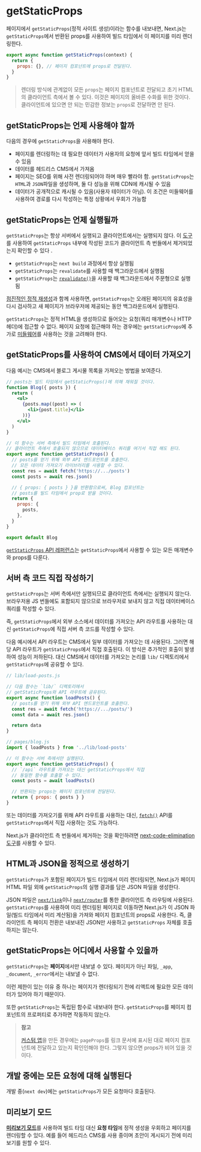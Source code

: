 # getStaticProps

페이지에서 `getStaticProps`(정적 사이트 생성)이라는 함수를 내보내면, Next.js는 `getStaticProps`에서 반환된 props를 사용하여 빌드 타임에서 이 페이지를 미리 렌더링한다.

```jsx
export async function getStaticProps(context) {
  return {
    props: {}, // 페이지 컴포넌트에 props로 전달된다.
  }
}
```

> 렌더링 방식에 관계없이 모든 `props`는 페이지 컴포넌트로 전달되고 초기 HTML의 클라이언트 측에서 볼 수 있다. 이것은 페이지의 올바른 수화를 위한 것이다. 클라이언트에 있으면 안 되는 민감한 정보는 `props`로 전달하면 안 된다.

## getStaticProps는 언제 사용해야 할까

다음의 경우에 `getStaticProps`을 사용해야 한다.

- 페이지를 렌더링하는 데 필요한 데이터가 사용자의 요청에 앞서 빌드 타임에서 얻을 수 있음
- 데이터를 헤드리스 CMS에서 가져옴
- 페이지는 SEO를 위해 사전 렌더링되어야 하며 매우 빨라야 함. `getStaticProps`는 `HTML`과 `JSON`파일을 생성하며, 둘 다 성능을 위해 CDN에 캐시될 수 있음
- 데이터가 공개적으로 캐시될 수 있음(사용자 테이터가 아님). 이 조건은 미들웨어를 사용하여 경로를 다시 작성하는 특정 상황에서 우회가 가능함

## getStaticProps는 언제 실행될까

`getStaticProps`는 항상 서버에서 실행되고 클라이언트에서는 실행되지 않다. 이 [도구](https://next-code-elimination.vercel.app/)를 사용하여 `getStaticProps` 내부에 작성된 코드가 클라이언트 측 번들에서 제거되었는지 확인할 수 있다 .

- `getStaticProps`는 `next build` 과정에서 항상 실행됨
- `getStaticProps`는 `revalidate`를 사용할 때 백그라운드에서 실행됨
- `getStaticProps`는 [`revalidate()`](https://nextjs.org/docs/basic-features/data-fetching/incremental-static-regeneration#on-demand-revalidation)을 사용할 때 백그라운드에서 주문형으로 실행됨

[점진적인 정적 재생성](https://nextjs.org/docs/basic-features/data-fetching/incremental-static-regeneration)과 함께 사용하면, `getStaticProps`는 오래된 페이지의 유효성을 다시 검사하고 새 페이지가 브라우저에 제공되는 동안 백그라운드에서 실행된다.

`getStaticProps`는 정적 HTML을 생성하므로 들어오는 요청(쿼리 매개변수나 HTTP 헤더)에 접근할 수 없다. 페이지 요청에 접근해야 하는 경우에는 `getStaticProps`에 추가로 [미들웨어](https://nextjs.org/docs/advanced-features/middleware)를 사용하는 것을 고려해야 한다.

## getStaticProps를 사용하여 CMS에서 데이터 가져오기

다음 예시는 CMS에서 블로그 게시물 목록을 가져오는 방법을 보여준다.

```jsx
// posts는 빌드 타임에서 getStaticProps()에 의해 채워질 것이다.
function Blog({ posts }) {
  return (
    <ul>
      {posts.map((post) => (
        <li>{post.title}</li>
      ))}
    </ul>
  )
}

// 이 함수는 서버 측에서 빌드 타임에서 호출된다.
// 클라이언트 측에서 호출되지 않으므로 데이터베이스 쿼리를 여기서 직접 해도 된다.
export async function getStaticProps() {
  // posts를 얻기 위해 외부 API 엔드포인트를 호출한다.
  // 모든 데이터 가져오기 라이브러리를 사용할 수 있다.
  const res = await fetch('https://.../posts')
  const posts = await res.json()

  // { props: { posts } }을 반환함으로써, Blog 컴포넌트는
  // posts를 빌드 타임에서 prop로 받을 것이다.
  return {
    props: {
      posts,
    },
  }
}

export default Blog
```

[`getStaticProps` API 레퍼런스](https://nextjs.org/docs/api-reference/data-fetching/get-static-props)는 `getStaticProps`에서 사용할 수 있는 모든 매개변수와 props를 다룬다.

## 서버 측 코드 직접 작성하기

`getStaticProps`는 서버 측에서만 실행되므로 클라이언트 측에서는 실행되지 않는다. 브라우저용 JS 번들에도 포함되지 않으므로 브라우저로 보내지 않고 직접 데이터베이스 쿼리를 작성할 수 있다.

즉, `getStaticProps`에서 외부 소스에서 데이터를 가져오는 API 라우트를 사용하는 대신 `getStaticProps`에 직접 서버 측 코드를 작성할 수 있다.

다음 예시에서 API 라우트는 CMS에서 일부 데이터를 가져오는 데 사용된다. 그러면 해당 API 라우트가 `getStaticProps`에서 직접 호출된다. 이 방식은 추가적인 호출이 발생하여 성능이 저하된다. 대신 CMS에서 데이터를 가져오는 논리를 `lib/` 디렉토리에서 `getStaticProps`에 공유할 수 있다.

```jsx
// lib/load-posts.js

// 다음 함수는 `lib/` 디렉토리에서 
// getStaticProps와 API 라우트에 공유된다.
export async function loadPosts() {
  // posts를 얻기 위해 외부 API 엔드포인트를 호출한다.
  const res = await fetch('https://.../posts/')
  const data = await res.json()

  return data
}

// pages/blog.js
import { loadPosts } from '../lib/load-posts'

// 이 함수는 서버 측에서만 실행된다.
export async function getStaticProps() {
  // `/api` 라우트를 가져오는 대신 getStaticProps에서 직접
  // 동일한 함수를 호출할 수 있다.
  const posts = await loadPosts()

  // 반환되는 props는 페이지 컴포넌트에 전달된다.
  return { props: { posts } }
}
```

또는 데이터를 가져오기를 위해 API 라우트를 사용하는 대신, [`fetch()`](https://developer.mozilla.org/en-US/docs/Web/API/Fetch_API) API를 `getStaticProps`에서 직접 사용하는 것도 가능하다.

Next.js가 클라이언트 측 번들에서 제거하는 것을 확인하려면 [next-code-elimination 도구](https://next-code-elimination.vercel.app/)를 사용할 수 있다.

## HTML과 JSON을 정적으로 생성하기

`getStaticProps`가 포함된 페이지가 빌드 타임에서 미리 렌더링되면, Next.js가 페이지 HTML 파일 외에 `getStaticProps`의 실행 결과를 담은 JSON 파일을 생성한다.

JSON 파일은 [`next/link`](https://nextjs.org/docs/api-reference/next/link)이나 [`next/router`](https://nextjs.org/docs/api-reference/next/router)를 통한 클라이언트 측 라우팅에 사용된다. `getStaticProps`를 사용하여 미리 렌더링된 페이지로 이동하면 Next.js가 이 JSON 파일(빌드 타임에서 미리 계산됨)을 가져와 페이지 컴포넌트의 props로 사용한다. 즉, 클라이언트 측 페이지 전환은 내보내진 JSON만 사용하고 `getStaticProps` 자체를 호출하지는 않는다.

## getStaticProps는 어디에서 사용할 수 있을까

`getStaticProps`는 **페이지**에서만 내보낼 수 있다. 페이지가 아닌 파일, `_app`, `_document`, `_error`에서는 내보낼 수 없다.

이런 제한이 있는 이유 중 하나는 페이지가 렌더링되기 전에 리액트에 필요한 모든 데이터가 있어야 하기 때문이다.

또한 `getStaticProps`는 독립된 함수로 내보내야 한다. `getStaticProps`를 페이지 컴포넌트의 프로퍼티로 추가하면 작동하지 않는다.

> **참고**
>
> [커스텀 앱](https://nextjs.org/docs/advanced-features/custom-app)을 만든 경우에는 `pageProps`를 링크 문서에 표시된 대로 페이지 컴포넌트에 전달하고 있는지 확인인해야 한다. 그렇지 않으면 props가 비어 있을 것이다.

## 개발 중에는 모든 요청에 대해 실행된다

개발 중(`next dev`)에는 `getStaticProps`가 모든 요청마다 호출된다.

## 미리보기 모드

[**미리보기 모드**](https://nextjs.org/docs/advanced-features/preview-mode)를 사용하여 빌드 타임 대신 **요청 타임**에 정적 생성을 우회하고 페이지를 렌더링할 수 있다. 예를 들어 헤드리스 CMS를 사용 중이며 초안이 게시되기 전에 미리보기를 원할 수 있다.

